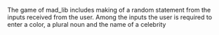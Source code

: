 The game of mad_lib includes making of a random statement from the inputs received from the user. Among the inputs the user is required to enter a color, a plural noun 
and the name of a celebrity
